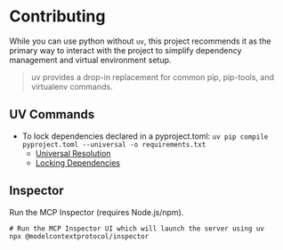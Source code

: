 # Contributing

While you can use python without `uv`, this project recommends it as the primary way to interact with the project to simplify dependency management and virtual environment setup.

> uv provides a drop-in replacement for common pip, pip-tools, and virtualenv commands.

## UV Commands

- To lock dependencies declared in a pyproject.toml: `uv pip compile pyproject.toml --universal -o requirements.txt`
  - [Universal Resolution](https://docs.astral.sh/uv/concepts/resolution/#universal-resolution)
  - [Locking Dependencies](https://docs.astral.sh/uv/pip/compile/#locking-requirements)

## Inspector

Run the MCP Inspector (requires Node.js/npm).

```shell
# Run the MCP Inspector UI which will launch the server using uv
npx @modelcontextprotocol/inspector
```
